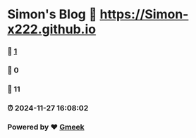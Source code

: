 # Simon's Blog :link: https://Simon-x222.github.io 
### :page_facing_up: [1](https://Simon-x222.github.io/tag.html) 
### :speech_balloon: 0 
### :hibiscus: 11 
### :alarm_clock: 2024-11-27 16:08:02 
### Powered by :heart: [Gmeek](https://github.com/Meekdai/Gmeek)
